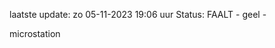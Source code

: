 laatste update: 
zo 05-11-2023 19:06   uur 
Status: FAALT - geel - 
<div class="service Y">microstation</div>